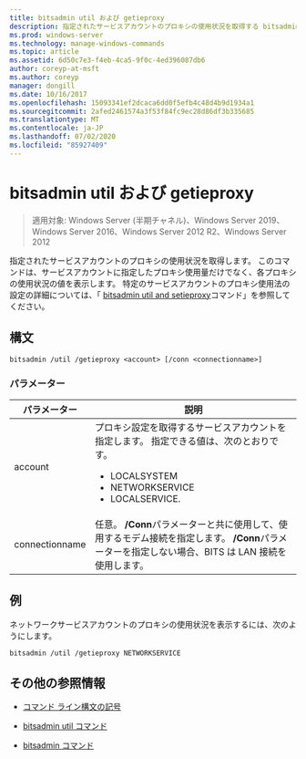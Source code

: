 ```yaml
---
title: bitsadmin util および getieproxy
description: 指定されたサービスアカウントのプロキシの使用状況を取得する bitsadmin util と getieproxy コマンドの参照記事。
ms.prod: windows-server
ms.technology: manage-windows-commands
ms.topic: article
ms.assetid: 6d50c7e3-f4eb-4ca5-9f0c-4ed396087db6
author: coreyp-at-msft
ms.author: coreyp
manager: dongill
ms.date: 10/16/2017
ms.openlocfilehash: 15093341ef2dcaca6dd0f5efb4c48d4b9d1934a1
ms.sourcegitcommit: 2afed2461574a3f53f84fc9ec28d86df3b335685
ms.translationtype: MT
ms.contentlocale: ja-JP
ms.lasthandoff: 07/02/2020
ms.locfileid: "85927409"
---
```

# <a name="bitsadmin-util-and-getieproxy"></a>bitsadmin util および getieproxy

> 適用対象: Windows Server (半期チャネル)、Windows Server 2019、Windows Server 2016、Windows Server 2012 R2、Windows Server 2012

指定されたサービスアカウントのプロキシの使用状況を取得します。 このコマンドは、サービスアカウントに指定したプロキシ使用量だけでなく、各プロキシの使用状況の値を表示します。 特定のサービスアカウントのプロキシ使用法の設定の詳細については、「 [bitsadmin util and setieproxy](bitsadmin-util-and-setieproxy.md)コマンド」を参照してください。

## <a name="syntax"></a>構文

```
bitsadmin /util /getieproxy <account> [/conn <connectionname>]
```

### <a name="parameters"></a>パラメーター

| パラメーター | 説明 |
| --------- | ---------- |
| account | プロキシ設定を取得するサービスアカウントを指定します。 指定できる値は、次のとおりです。<ul><li>LOCALSYSTEM</li><li>   NETWORKSERVICE</li><li>LOCALSERVICE.</li></ul> |
| connectionname | 任意。 **/Conn**パラメーターと共に使用して、使用するモデム接続を指定します。 **/Conn**パラメーターを指定しない場合、BITS は LAN 接続を使用します。 |

## <a name="examples"></a>例

ネットワークサービスアカウントのプロキシの使用状況を表示するには、次のようにします。

```
bitsadmin /util /getieproxy NETWORKSERVICE
```

## <a name="additional-references"></a>その他の参照情報

- [コマンド ライン構文の記号](command-line-syntax-key.md)

- [bitsadmin util コマンド](bitsadmin-util.md)

- [bitsadmin コマンド](bitsadmin.md)
